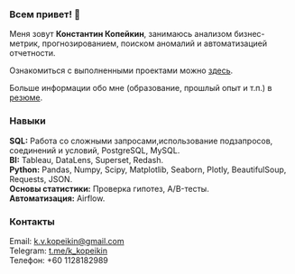 ### Всем привет! 👋
Меня зовут **Константин Копейкин**, занимаюсь анализом бизнес-метрик, прогнозированием, поиском аномалий и автоматизацией отчетности.

Ознакомиться с выполненными проектами можно [здесь](https://github.com/kvkopeikin/portfolio.git).

Больше информации обо мне (образование, прошлый опыт и т.п.) в [резюме](https://github.com/kvkopeikin/cv/blob/ccaef5d780494549547dc58a1840eabe89811872/CV.pdf).

### Навыки

**SQL:** Работа со сложными запросами,использование подзапросов, соединений и условий, PostgreSQL, MySQL.<br>
**BI:** Tableau, DataLens, Superset, Redash.<br>
**Python:** Pandas, Numpy, Scipy, Matplotlib, Seaborn, Plotly, BeautifulSoup, Requests, JSON.<br>
**Основы статистики:** Проверка гипотез, A/B-тесты.<br>
**Автоматизация:**  Airflow.<br>
### Контакты
Email:    k.v.kopeikin@gmail.com <br>
Telegram: [t.me/k_kopeikin](https://t.me/k_kopeikin) <br>
Телефон:  +60 1128182989 
